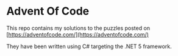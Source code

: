 # Advent Of Code
This repo contains my solutions to the puzzles posted on [https://adventofcode.com/](https://adventofcode.com/)

They have been written using C# targeting the .NET 5 framework.